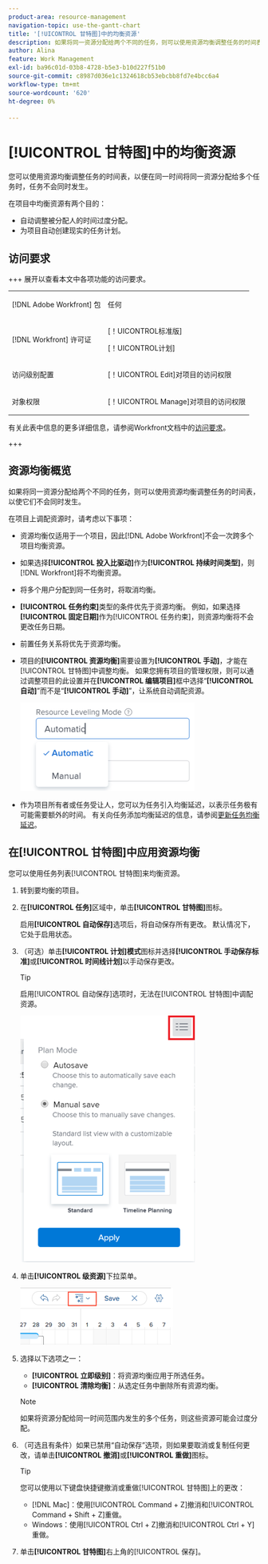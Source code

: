 ```yaml
---
product-area: resource-management
navigation-topic: use-the-gantt-chart
title: '[!UICONTROL 甘特图]中的均衡资源'
description: 如果将同一资源分配给两个不同的任务，则可以使用资源均衡调整任务的时间表，以使它们不会同时发生。 本文提供了有关如何在甘特图中调配资源的信息。
author: Alina
feature: Work Management
exl-id: ba96c01d-03b8-4728-b5e3-b10d227f51b0
source-git-commit: c8987d036e1c1324618cb53ebcbb8fd7e4bcc6a4
workflow-type: tm+mt
source-wordcount: '620'
ht-degree: 0%

---
```


# [!UICONTROL 甘特图]中的均衡资源

<!--Audited: 08/2025-->

您可以使用资源均衡调整任务的时间表，以便在同一时间将同一资源分配给多个任务时，任务不会同时发生。

在项目中均衡资源有两个目的：

* 自动调整被分配人的时间过度分配。
* 为项目自动创建现实的任务计划。

## 访问要求

+++ 展开以查看本文中各项功能的访问要求。 

<table style="table-layout:auto"> 
 <col> 
 <col> 
 <tbody> 
  <tr> 
   <td role="rowheader">[!DNL Adobe Workfront] 包</td> 
   <td> <p>任何</p> </td> 
  </tr> 
  <tr> 
   <td role="rowheader">[!DNL Workfront] 许可证</td> 
   <td> <p>[！UICONTROL标准版]</p>
   <p>[！UICONTROL计划]</p> </td> 
  </tr> 
  <tr> 
   <td role="rowheader">访问级别配置</td> 
   <td> <p>[！UICONTROL Edit]对项目的访问权限</p></td>
</tr> 
  <tr> 
   <td role="rowheader">对象权限</td> 
   <td> <p>[！UICONTROL Manage]对项目的访问权限</p>
</td> 
  </tr> 
 </tbody> 
</table>

有关此表中信息的更多详细信息，请参阅Workfront文档中的[访问要求](/help/quicksilver/administration-and-setup/add-users/access-levels-and-object-permissions/access-level-requirements-in-documentation.md)。

+++
<!--Old:

<table style="table-layout:auto"> 
 <col> 
 <col> 
 <tbody> 
  <tr> 
   <td role="rowheader">[!DNL Adobe Workfront] plan*</td> 
   <td> <p>Any </p> </td> 
  </tr> 
  <tr> 
   <td role="rowheader">[!DNL Workfront] license*</td> 
   <td> <p>[!UICONTROL Plan] </p> </td> 
  </tr> 
  <tr> 
   <td role="rowheader">Access level configurations*</td> 
   <td> <p>[!UICONTROL Edit] access to Projects</p> <p><b>NOTE</b>

If you still don't have access, ask your [!DNL Workfront] administrator if they set additional restrictions in your access level. For information on how a [!DNL Workfront] administrator can modify your access level, see <a href="../../../administration-and-setup/add-users/configure-and-grant-access/create-modify-access-levels.md" class="MCXref xref">Create or modify custom access levels</a>.</p> </td>
</tr> 
  <tr> 
   <td role="rowheader">Object permissions</td> 
   <td> <p>[!UICONTROL Manage] access to the project</p> <p>For information on requesting additional access, see <a href="../../../workfront-basics/grant-and-request-access-to-objects/request-access.md" class="MCXref xref">Request access to objects </a>.</p> </td> 
  </tr> 
 </tbody> 
</table> -->

## 资源均衡概览

如果将同一资源分配给两个不同的任务，则可以使用资源均衡调整任务的时间表，以使它们不会同时发生。

在项目上调配资源时，请考虑以下事项：

* 资源均衡仅适用于一个项目，因此[!DNL Adobe Workfront]不会一次跨多个项目均衡资源。
* 如果选择&#x200B;**[!UICONTROL 投入比驱动]**&#x200B;作为&#x200B;**[!UICONTROL 持续时间类型]**，则[!DNL Workfront]将不均衡资源。
* 将多个用户分配到同一任务时，将取消均衡。
* **[!UICONTROL 任务约束]**&#x200B;类型的条件优先于资源均衡。 例如，如果选择&#x200B;**[!UICONTROL 固定日期]**&#x200B;作为[!UICONTROL 任务约束]，则资源均衡将不会更改任务日期。
* 前置任务关系将优先于资源均衡。
* 项目的&#x200B;**[!UICONTROL 资源均衡]**&#x200B;需要设置为&#x200B;**[!UICONTROL 手动]**，才能在[!UICONTROL 甘特图]中调整均衡。 如果您拥有项目的管理权限，则可以通过调整项目的此设置并在&#x200B;**[!UICONTROL 编辑项目]**&#x200B;框中选择“**[!UICONTROL 自动]**”而不是“**[!UICONTROL 手动]**”，让系统自动调配资源。

  ![资源均衡模式](assets/resource-leveling-mode-350x177.png)

* 作为项目所有者或任务受让人，您可以为任务引入均衡延迟，以表示任务极有可能需要额外的时间。 有关向任务添加均衡延迟的信息，请参阅[更新任务均衡延迟](../../../manage-work/tasks/task-information/task-leveling-delay.md)。

## 在[!UICONTROL 甘特图]中应用资源均衡

您可以使用任务列表[!UICONTROL 甘特图]来均衡资源。

1. 转到要均衡的项目。
1. 在&#x200B;**[!UICONTROL 任务]**&#x200B;区域中，单击&#x200B;**[!UICONTROL 甘特图]**&#x200B;图标。

   启用&#x200B;**[!UICONTROL 自动保存]**&#x200B;选项后，将自动保存所有更改。 默认情况下，它处于启用状态。

1. （可选）单击&#x200B;**[!UICONTROL 计划]模式**&#x200B;图标并选择&#x200B;**[!UICONTROL 手动保存标准]**&#x200B;或&#x200B;**[!UICONTROL 时间线计划]**&#x200B;以手动保存更改。

   >[!TIP]
   >
   >启用[!UICONTROL 自动保存]选项时，无法在[!UICONTROL 甘特图]中调配资源。

   ![手动设置已启用](assets/manual-standard-setting-enabled-quicksilver-task-list-350x493.png)

1. 单击&#x200B;**[!UICONTROL 级资源]**&#x200B;下拉菜单。

   ![Level_resources.png](assets/level-resouces.png)

1. 选择以下选项之一：

   * **[!UICONTROL 立即级别]**：将资源均衡应用于所选任务。
   * **[!UICONTROL 清除均衡]**：从选定任务中删除所有资源均衡。

   >[!NOTE]
   >
   >如果将资源分配给同一时间范围内发生的多个任务，则这些资源可能会过度分配。

1. （可选且有条件）如果已禁用“自动保存”选项，则如果要取消或复制任何更改，请单击&#x200B;**[!UICONTROL 撤消]**&#x200B;或&#x200B;**[!UICONTROL 重做]**&#x200B;图标。

   >[!TIP]
   >
   >您可以使用以下键盘快捷键撤消或重做[!UICONTROL 甘特图]上的更改：
   >
   >* [!DNL Mac]：使用[!UICONTROL Command + Z]撤消和[!UICONTROL Command + Shift + Z]重做。
   >* Windows：使用[!UICONTROL Ctrl + Z]撤消和[!UICONTROL Ctrl + Y]重做。


1. 单击&#x200B;**[!UICONTROL 甘特图]**&#x200B;右上角的[!UICONTROL 保存]。

<!--
<div data-mc-conditions="QuicksilverOrClassic.Draft mode">
<h2>Overview of Leveling Delay</h2>
<p data-mc-conditions="QuicksilverOrClassic.Draft mode">(NOTE: moved to its own article: /Content/Manage work/Tasks/Task information/task-leveling-delay.htm) </p>
<p>At times, there might be conflicts between task schedules on a project. You can level resources or address resource conflicts by rescheduling resources and tasks so that all tasks can be completed within a realistic schedule. </p>
<p>As the project manager, or the task assignee, you can also add a Leveling Delay on individual tasks to account for any resource or scheduling conflicts. In other words, a task might be scheduled with a delay to ensure that when Adobe Workfront levels the tasks a more realistic schedule overcomes resource conflicts.</p>
<p>To manually add a Leveling Delay to a task:</p>
<ol>
<li value="1">Navigate to a task for which you want to add a Leveling Delay.</li>
<li value="2"> <p data-mc-conditions="QuicksilverOrClassic.Quicksilver"> Click the <strong>More icon</strong> to the right of the task name, then click <strong>Edit</strong>. </p>  </li>
<li value="3">Click <strong>Settings</strong>.<br></li>
<li value="4">Specify the <strong>Leveling Delay</strong>, in hours.<br>This is the time that the resource will be delayed starting the task due to resource conflicts.</li>
<li value="5">Click <strong>Save Changes</strong>. </li>
</ol>
</div>
-->
